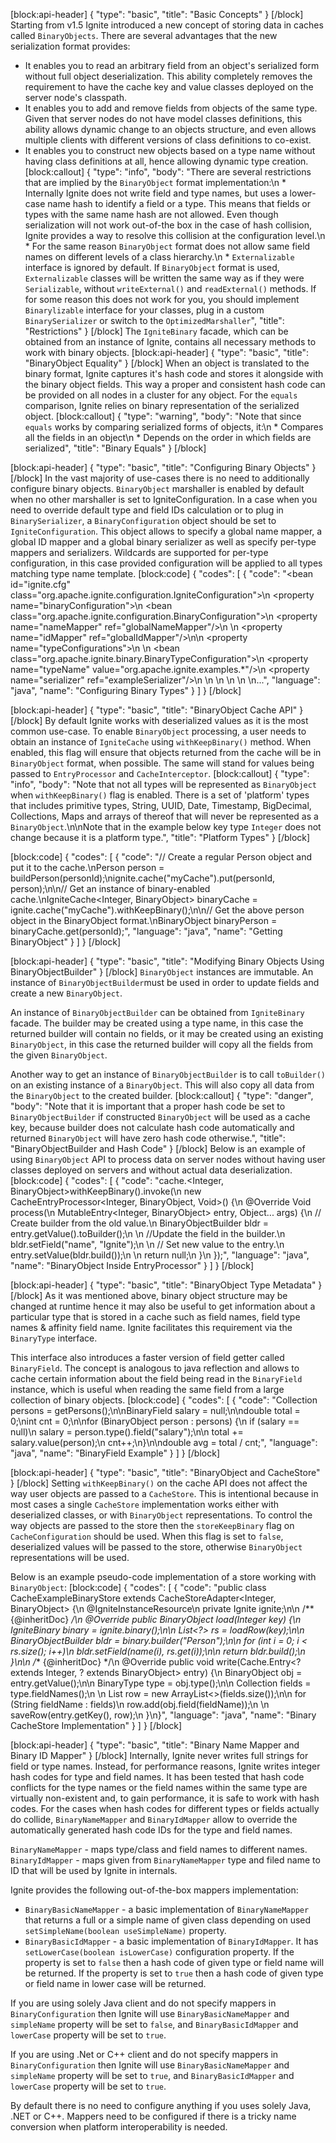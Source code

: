 [block:api-header]
{
  "type": "basic",
  "title": "Basic Concepts"
}
[/block]
Starting from v1.5 Ignite introduced a new concept of storing data in caches called `BinaryObjects`. There are several advantages that the new serialization format provides:
 * It enables you to read an arbitrary field from an object's serialized form without full object deserialization. This ability completely removes the requirement to have the cache key and value classes deployed on the server node's classpath. 
 * It enables you to add and remove fields from objects of the same type. Given that server nodes do not have model classes definitions, this ability allows dynamic change to an objects structure, and even allows multiple clients with different versions of class definitions to co-exist.
 * It enables you to construct new objects based on a type name without having class definitions at all, hence allowing dynamic type creation.
[block:callout]
{
  "type": "info",
  "body": "There are several restrictions that are implied by the `BinaryObject` format implementation:\n * Internally Ignite does not write field and type names, but uses a lower-case name hash to identify a field or a type. This means that fields or types with the same name hash are not allowed. Even though serialization will not work out-of-the box in the case of hash collision, Ignite provides a way to resolve this collision at the configuration level.\n * For the same reason `BinaryObject` format does not allow same field names on different levels of a class hierarchy.\n * `Externalizable` interface is ignored by default. If `BinaryObject` format is used, `Externalizable` classes will be written the same way as if they were `Serializable`, without `writeExternal()` and `readExternal()` methods. If for some reason this does not work for you, you should implement `Binarylizable` interface for your classes, plug in a custom `BinarySerializer` or switch to the `OptimizedMarshaller`",
  "title": "Restrictions"
}
[/block]
The `IgniteBinary` facade, which can be obtained from an instance of Ignite, contains all necessary methods to work with binary objects.
[block:api-header]
{
  "type": "basic",
  "title": "BinaryObject Equality"
}
[/block]
When an object is translated to the binary format, Ignite captures it's hash code and stores it alongside with the binary object fields. This way a proper and consistent hash code can be provided on all nodes in a cluster for any object. For the `equals` comparison, Ignite relies on binary representation of the serialized object.
[block:callout]
{
  "type": "warning",
  "body": "Note that since `equals` works by comparing serialized forms of objects, it:\n * Compares all the fields in an object\n * Depends on the order in which fields are serialized",
  "title": "Binary Equals"
}
[/block]

[block:api-header]
{
  "type": "basic",
  "title": "Configuring Binary Objects"
}
[/block]
In the vast majority of use-cases there is no need to additionally configure binary objects. `BinaryObject` marshaller is enabled by default when no other marshaller is set to IgniteConfiguration.
In a case when you need to override default type and field IDs calculation or to plug in `BinarySerializer`, a `BinaryConfiguration` object should be set to `IgniteConfiguration`. This object allows to specify a global name mapper, a global ID mapper and a global binary serializer as well as specify per-type mappers and serializers. Wildcards are supported for per-type configuration, in this case provided configuration will be applied to all types matching type name template.
[block:code]
{
  "codes": [
    {
      "code": "<bean id=\"ignite.cfg\" class=\"org.apache.ignite.configuration.IgniteConfiguration\">\n    <property name=\"binaryConfiguration\">\n        <bean class=\"org.apache.ignite.configuration.BinaryConfiguration\">\n            <property name=\"nameMapper\" ref=\"globalNameMapper\"/>\n          \n            <property name=\"idMapper\" ref=\"globalIdMapper\"/>\n\n            <property name=\"typeConfigurations\">\n                <list>\n                    <bean class=\"org.apache.ignite.binary.BinaryTypeConfiguration\">\n                        <property name=\"typeName\" value=\"org.apache.ignite.examples.*\"/>\n                        <property name=\"serializer\" ref=\"exampleSerializer\"/>\n                    </bean>\n                </list>\n            </property>\n        </bean>\n    </property>\n...",
      "language": "java",
      "name": "Configuring Binary Types"
    }
  ]
}
[/block]

[block:api-header]
{
  "type": "basic",
  "title": "BinaryObject Cache API"
}
[/block]
By default Ignite works with deserialized values as it is the most common use-case. To enable `BinaryObject` processing, a user needs to obtain an instance of `IgniteCache` using `withKeepBinary()` method. When enabled, this flag will ensure that objects returned from the cache will be in `BinaryObject` format, when possible. The same will stand for values being passed to `EntryProcessor` and `CacheInterceptor`.
[block:callout]
{
  "type": "info",
  "body": "Note that not all types will be represented as `BinaryObject` when `withKeepBinary()` flag is enabled. There is a set of 'platform' types that includes primitive types, String, UUID, Date, Timestamp, BigDecimal, Collections, Maps and arrays of thereof that will never be represented as a `BinaryObject`.\n\nNote that in the example below key type `Integer` does not change because it is a platform type.",
  "title": "Platform Types"
}
[/block]

[block:code]
{
  "codes": [
    {
      "code": "// Create a regular Person object and put it to the cache.\nPerson person = buildPerson(personId);\nignite.cache(\"myCache\").put(personId, person);\n\n// Get an instance of binary-enabled cache.\nIgniteCache<Integer, BinaryObject> binaryCache = ignite.cache(\"myCache\").withKeepBinary();\n\n// Get the above person object in the BinaryObject format.\nBinaryObject binaryPerson = binaryCache.get(personId);",
      "language": "java",
      "name": "Getting BinaryObject"
    }
  ]
}
[/block]

[block:api-header]
{
  "type": "basic",
  "title": "Modifying Binary Objects Using BinaryObjectBuilder"
}
[/block]
`BinaryObject` instances are immutable. An instance of `BinaryObjectBuilder`must be used in order to update fields and create a new `BinaryObject`.

An instance of `BinaryObjectBuilder` can be obtained from `IgniteBinary` facade. The builder may be created using a type name, in this case the returned builder will contain no fields, or it may be created using an existing `BinaryObject`, in this case the returned builder will copy all the fields from the given `BinaryObject`.

Another way to get an instance of `BinaryObjectBuilder` is to call `toBuilder()` on an existing instance of a `BinaryObject`. This will also copy all data from the `BinaryObject` to the created builder.
[block:callout]
{
  "type": "danger",
  "body": "Note that it is important that a proper hash code be set to `BinaryObjectBuilder` if constructed `BinaryObject` will be used as a cache key, because builder does not calculate hash code automatically and returned `BinaryObject` will have zero hash code otherwise.",
  "title": "BinaryObjectBuilder and Hash Code"
}
[/block]
Below is an example of using `BinaryObject` API to process data on server nodes without having user classes deployed on servers and without actual data deserialization.
[block:code]
{
  "codes": [
    {
      "code": "cache.<Integer, BinaryObject>withKeepBinary().invoke(\n    new CacheEntryProcessor<Integer, BinaryObject, Void>() {\n        @Override Void process(\n            MutableEntry<Integer, BinaryObject> entry, Object... args) {\n            // Create builder from the old value.\n            BinaryObjectBuilder bldr = entry.getValue().toBuilder();\n            \n            //Update the field in the builder.\n            bldr.setField(\"name\", \"Ignite\");\n            \n            // Set new value to the entry.\n            entry.setValue(bldr.build());\n                \n            return null;\n        }\n    });",
      "language": "java",
      "name": "BinaryObject Inside EntryProcessor"
    }
  ]
}
[/block]

[block:api-header]
{
  "type": "basic",
  "title": "BinaryObject Type Metadata"
}
[/block]
As it was mentioned above, binary object structure may be changed at runtime hence it may also be useful to get information about a particular type that is stored in a cache such as field names, field type names & affinity field name. Ignite facilitates this requirement via the `BinaryType` interface. 

This interface also introduces a faster version of field getter called `BinaryField`. The concept is analogous to java reflection and allows to cache certain information about the field being read in the `BinaryField` instance, which is useful when reading the same field from a large collection of binary objects.
[block:code]
{
  "codes": [
    {
      "code": "Collection<BinaryObject> persons = getPersons();\n\nBinaryField salary = null;\n\ndouble total = 0;\nint cnt = 0;\n\nfor (BinaryObject person : persons) {\n    if (salary == null)\n        salary = person.type().field(\"salary\");\n\n    total += salary.value(person);\n    cnt++;\n}\n\ndouble avg = total / cnt;",
      "language": "java",
      "name": "BinaryField Example"
    }
  ]
}
[/block]

[block:api-header]
{
  "type": "basic",
  "title": "BinaryObject and CacheStore"
}
[/block]
Setting `withKeepBinary()` on the cache API does not affect the way user objects are passed to a `CacheStore`. This is intentional because in most cases a single `CacheStore` implementation works either with deserialized classes, or with `BinaryObject` representations. To control the way objects are passed to the store then the `storeKeepBinary` flag on `CacheConfiguration` should be used. When this flag is set to `false`, deserialized values will be passed to the store, otherwise `BinaryObject` representations will be used.

Below is an example pseudo-code implementation of a store working with `BinaryObject`:
[block:code]
{
  "codes": [
    {
      "code": "public class CacheExampleBinaryStore extends CacheStoreAdapter<Integer, BinaryObject> {\n    @IgniteInstanceResource\n    private Ignite ignite;\n\n    /** {@inheritDoc} */\n    @Override public BinaryObject load(Integer key) {\n        IgniteBinary binary = ignite.binary();\n\n        List<?> rs = loadRow(key);\n\n        BinaryObjectBuilder bldr = binary.builder(\"Person\");\n\n        for (int i = 0; i < rs.size(); i++)\n            bldr.setField(name(i), rs.get(i));\n\n        return bldr.build();\n    }\n\n    /** {@inheritDoc} */\n    @Override public void write(Cache.Entry<? extends Integer, ? extends BinaryObject> entry) {\n        BinaryObject obj = entry.getValue();\n\n        BinaryType type = obj.type();\n\n        Collection<String> fields = type.fieldNames();\n        \n        List<Object> row = new ArrayList<>(fields.size());\n\n        for (String fieldName : fields)\n            row.add(obj.field(fieldName));\n        \n        saveRow(entry.getKey(), row);\n    }\n}",
      "language": "java",
      "name": "Binary CacheStore Implementation"
    }
  ]
}
[/block]

[block:api-header]
{
  "type": "basic",
  "title": "Binary Name Mapper and Binary ID Mapper"
}
[/block]
Internally, Ignite never writes full strings for field or type names. Instead, for performance reasons, Ignite writes integer hash codes for type and field names. It has been tested that  hash code conflicts for the type names or the field names within the same type are virtually non-existent and, to gain performance, it is safe to work with hash codes. For the cases when hash codes for different types or fields actually do collide, `BinaryNameMapper` and `BinaryIdMapper` allow to override the automatically generated hash code IDs for the type and field names.

`BinaryNameMapper` - maps type/class and field names to different names.
`BinaryIdMapper` - maps given from `BinaryNameMapper` type and filed name to ID that will be used by Ignite in internals.

Ignite provides the following out-of-the-box mappers implementation:
* `BinaryBasicNameMapper` - a basic implementation of `BinaryNameMapper` that returns a full or a simple name of given class depending on used `setSimpleName(boolean useSimpleName)` property.
* `BinaryBasicIdMapper` - a basic implementation of `BinaryIdMapper`. It has `setLowerCase(boolean isLowerCase)` configuration property. If the property is set to `false` then a hash code of given type or field name will be returned. If the property is set to `true` then a hash code of given type or field name in lower case will be returned.

If you are using solely Java client and do not specify mappers in `BinaryConfiguration` then Ignite will use `BinaryBasicNameMapper` and `simpleName` property will be set to `false`, and `BinaryBasicIdMapper` and `lowerCase` property will be set to `true`.

If you are using .Net or C++ client and do not specify mappers in `BinaryConfiguration` then Ignite will use `BinaryBasicNameMapper` and `simpleName` property will be set to `true`, and `BinaryBasicIdMapper` and `lowerCase` property will be set to `true`. 

By default there is no need to configure anything if you uses solely Java, .NET or C++. Mappers need to be configured if there is a tricky name conversion when platform interoperability is needed.